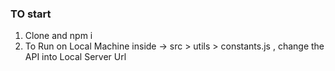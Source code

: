 ### TO start
1. Clone and npm i
2. To Run on Local Machine inside -> src > utils > constants.js , change the API into Local Server Url